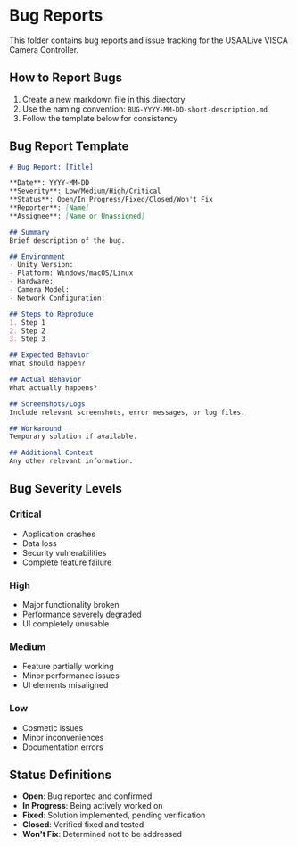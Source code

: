 # Bug Reports

This folder contains bug reports and issue tracking for the USAALive VISCA Camera Controller.

## How to Report Bugs

1. Create a new markdown file in this directory
2. Use the naming convention: `BUG-YYYY-MM-DD-short-description.md`
3. Follow the template below for consistency

## Bug Report Template

```markdown
# Bug Report: [Title]

**Date**: YYYY-MM-DD
**Severity**: Low/Medium/High/Critical
**Status**: Open/In Progress/Fixed/Closed/Won't Fix
**Reporter**: [Name]
**Assignee**: [Name or Unassigned]

## Summary
Brief description of the bug.

## Environment
- Unity Version: 
- Platform: Windows/macOS/Linux
- Hardware: 
- Camera Model: 
- Network Configuration: 

## Steps to Reproduce
1. Step 1
2. Step 2
3. Step 3

## Expected Behavior
What should happen?

## Actual Behavior
What actually happens?

## Screenshots/Logs
Include relevant screenshots, error messages, or log files.

## Workaround
Temporary solution if available.

## Additional Context
Any other relevant information.
```

## Bug Severity Levels

### Critical
- Application crashes
- Data loss
- Security vulnerabilities
- Complete feature failure

### High
- Major functionality broken
- Performance severely degraded
- UI completely unusable

### Medium
- Feature partially working
- Minor performance issues
- UI elements misaligned

### Low
- Cosmetic issues
- Minor inconveniences
- Documentation errors

## Status Definitions
- **Open**: Bug reported and confirmed
- **In Progress**: Being actively worked on
- **Fixed**: Solution implemented, pending verification
- **Closed**: Verified fixed and tested
- **Won't Fix**: Determined not to be addressed